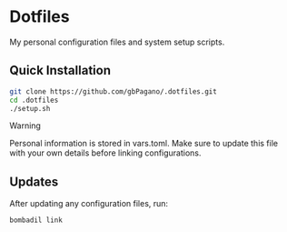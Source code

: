 # Dotfiles

My personal configuration files and system setup scripts.

## Quick Installation

```sh
git clone https://github.com/gbPagano/.dotfiles.git
cd .dotfiles
./setup.sh
```

> [!WARNING]  
> Personal information is stored in vars.toml. Make sure to update this file with your own details before linking configurations.

## Updates

After updating any configuration files, run:
```sh
bombadil link
```
